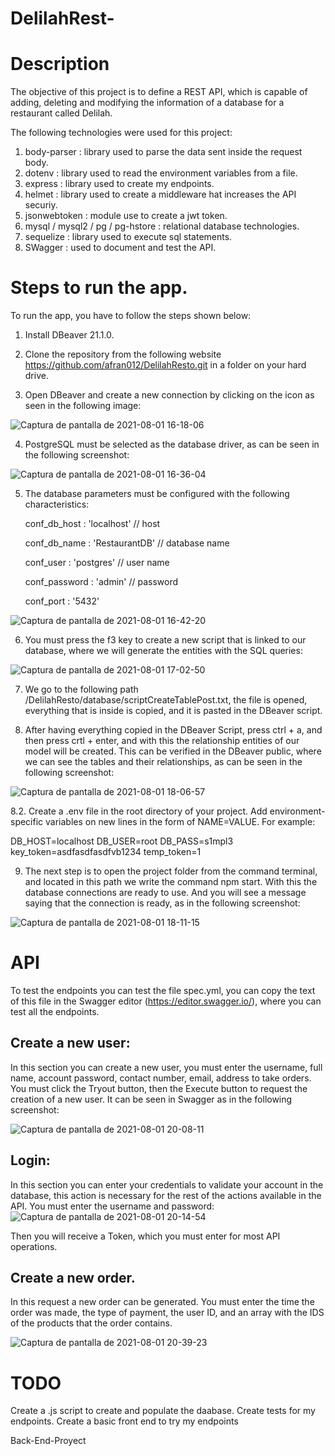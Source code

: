 # DelilahRest-
# Description

The objective of this project is to define a REST API, which is capable of adding, deleting and modifying the information of a database for a restaurant called Delilah.

The following technologies were used for this project:
1.   body-parser : library used to parse the data sent inside the request body.
2.   dotenv : library used  to read the environment variables from a file.
3.   express : library used to create my endpoints.
4.   helmet : library used to create a middleware hat increases the API securiy.
5.   jsonwebtoken : module use to create a jwt token.
6.   mysql / mysql2 / pg / pg-hstore : relational database technologies.
7.   sequelize : library used to execute sql statements.
8.   SWagger : used to document and test the API.



# Steps to run the app.

To run the app, you have to follow the steps shown below:

1. Install DBeaver 21.1.0.

2. Clone the repository from the following website https://github.com/afran012/DelilahResto.git in a folder on your hard drive.

3. Open DBeaver and create a new connection by clicking on the icon as seen in the following image:

![Captura de pantalla de 2021-08-01 16-18-06](https://user-images.githubusercontent.com/77680060/127785609-95577a4f-12ac-4432-911d-2380e048ef11.png)

4. PostgreSQL must be selected as the database driver, as can be seen in the following screenshot:

![Captura de pantalla de 2021-08-01 16-36-04](https://user-images.githubusercontent.com/77680060/127785995-d496320b-e9c0-4622-a192-f41408ef1eee.png)

5. The database parameters must be configured with the following characteristics:


    conf_db_host  : 'localhost' // host
    
    conf_db_name  : 'RestaurantDB' // database name
    
    conf_user     : 'postgres'           // user name
    
    conf_password : 'admin'               // password
    
    conf_port     : '5432' 
    

![Captura de pantalla de 2021-08-01 16-42-20](https://user-images.githubusercontent.com/77680060/127786136-e14c2e10-3f10-4903-955d-60491eda9210.png)

6. You must press the f3 key to create a new script that is linked to our database, where we will generate the entities with the SQL queries:

![Captura de pantalla de 2021-08-01 17-02-50](https://user-images.githubusercontent.com/77680060/127786576-39840194-1f3d-4a46-a33b-70b9a7ddcee4.png)

7.  We go to the following path /DelilahResto/database/scriptCreateTablePost.txt, the file is opened, everything that is inside is copied, and it is pasted in the DBeaver script.

8. After having everything copied in the DBeaver Script, press ctrl + a, and then press crtl + enter, and with this the relationship entities of our model will be created. This can be verified in the DBeaver public, where we can see the tables and their relationships, as can be seen in the following screenshot:

![Captura de pantalla de 2021-08-01 18-06-57](https://user-images.githubusercontent.com/77680060/127787977-c157cd57-9c41-41a6-a38a-a23b530b9aa7.png)

8.2. Create a .env file in the root directory of your project. Add environment-specific variables on new lines in the form of NAME=VALUE. For example:

DB_HOST=localhost
DB_USER=root
DB_PASS=s1mpl3
key_token=asdfasdfasdfvb1234
temp_token=1

9. The next step is to open the project folder from the command terminal, and located in this path we write the command npm start.
With this the database connections are ready to use. And you will see a message saying that the connection is ready, as in the following screenshot:

![Captura de pantalla de 2021-08-01 18-11-15](https://user-images.githubusercontent.com/77680060/127788066-ddc86b8b-816e-427a-9056-cd08396fff4e.png)


# API

To test the endpoints you can test the file spec.yml, you can copy the text of this file in the Swagger editor (https://editor.swagger.io/), where you can test all the endpoints.


## Create a new user:
In this section you can create a new user, you must enter the username, full name, account password, contact number, email, address to take orders.
You must click the Tryout button, then the Execute button to request the creation of a new user.
It can be seen in Swagger as in the following screenshot:

![Captura de pantalla de 2021-08-01 20-08-11](https://user-images.githubusercontent.com/77680060/127791800-0ff91be8-f4f7-49b0-8a1f-6f7c237775c6.png)

## Login:

In this section you can enter your credentials to validate your account in the database, this action is necessary for the rest of the actions available in the API. You must enter the username and password:
![Captura de pantalla de 2021-08-01 20-14-54](https://user-images.githubusercontent.com/77680060/127792145-7d9222ef-03a7-468b-ad1b-b94834965523.png)

Then you will receive a Token, which you must enter for most API operations.

## Create a new order.


In this request a new order can be generated. You must enter the time the order was made, the type of payment, the user ID, and an array with the IDS of the products that the order contains.

![Captura de pantalla de 2021-08-01 20-39-23](https://user-images.githubusercontent.com/77680060/127793398-a32d37bb-eeef-4ba1-b632-25606d2ae2d0.png)


# TODO

Create a .js script to create and populate the daabase.
Create tests for my endpoints.
Create a basic front end to try my endpoints

Back-End-Proyect
